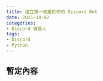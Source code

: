 ```yaml
---
title: 建立第一個屬於你的 Discord Bot
date: 2021-10-02
categories:
- Discord 機器人
tags:
- Discord
- Python
---
```

## 暫定內容